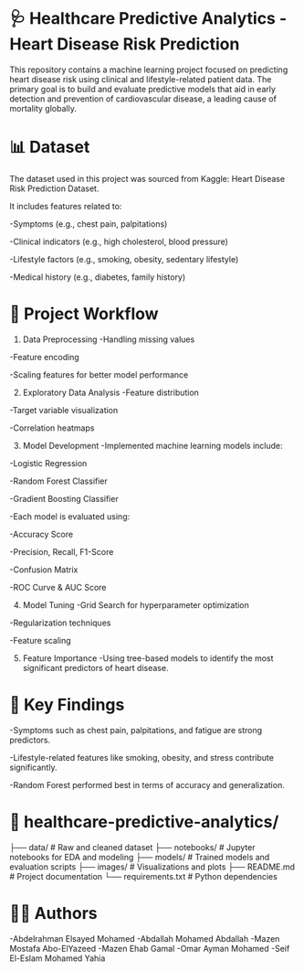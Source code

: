 # 🩺 Healthcare Predictive Analytics - Heart Disease Risk Prediction
This repository contains a machine learning project focused on predicting heart disease risk using clinical and lifestyle-related patient data. The primary goal is to build and evaluate predictive models that aid in early detection and prevention of cardiovascular disease, a leading cause of mortality globally.

# 📊 Dataset
The dataset used in this project was sourced from Kaggle: Heart Disease Risk Prediction Dataset.

It includes features related to:

-Symptoms (e.g., chest pain, palpitations)

-Clinical indicators (e.g., high cholesterol, blood pressure)

-Lifestyle factors (e.g., smoking, obesity, sedentary lifestyle)

-Medical history (e.g., diabetes, family history)

# 🧠 Project Workflow
1. Data Preprocessing
-Handling missing values

-Feature encoding

-Scaling features for better model performance

2. Exploratory Data Analysis
-Feature distribution

-Target variable visualization

-Correlation heatmaps

3. Model Development
-Implemented machine learning models include:

-Logistic Regression

-Random Forest Classifier

-Gradient Boosting Classifier

-Each model is evaluated using:

-Accuracy Score

-Precision, Recall, F1-Score

-Confusion Matrix

-ROC Curve & AUC Score

4. Model Tuning
-Grid Search for hyperparameter optimization

-Regularization techniques

-Feature scaling

5. Feature Importance
-Using tree-based models to identify the most significant predictors of heart disease.

# 🎯 Key Findings
-Symptoms such as chest pain, palpitations, and fatigue are strong predictors.

-Lifestyle-related features like smoking, obesity, and stress contribute significantly.

-Random Forest performed best in terms of accuracy and generalization.

# 📁 healthcare-predictive-analytics/
├── data/                  # Raw and cleaned dataset
├── notebooks/             # Jupyter notebooks for EDA and modeling
├── models/                # Trained models and evaluation scripts
├── images/                # Visualizations and plots
├── README.md              # Project documentation
└── requirements.txt       # Python dependencies

# 👨‍💻 Authors
-Abdelrahman Elsayed Mohamed
-Abdallah Mohamed Abdallah
-Mazen Mostafa Abo-ElYazeed
-Mazen Ehab Gamal
-Omar Ayman Mohamed
-Seif El-Eslam Mohamed Yahia
